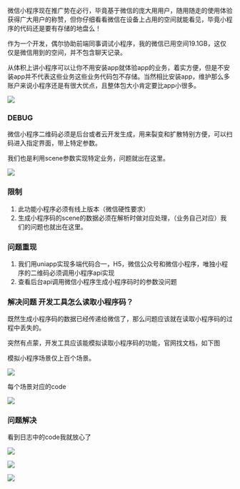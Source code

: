 微信小程序现在推广势在必行，毕竟基于微信的庞大用用户，随用随走的使用体验获得广大用户的称赞，但你仔细看看微信在设备上占用的空间就能看见，毕竟小程序的代码还是要有存储的地盘么！

作为一个开发，偶尔协助前端同事调试小程序，我的微信已用空间19.1GB，这仅仅是微信用到的空间，并不包含聊天记录。

从体积上讲小程序可以让你不用安装app就体验app的业务，着实方便，但是不安装app并不代表这些业务这些业务代码包不存储。当然相比安装app，维护那么多账户来说小程序还是有很大优点，且整体包大小肯定要比app小很多。

![](https://gitee.com/stivepeim/img4mk/raw/master/20210302190956.png)

### DEBUG

微信小程序二维码必须是后台或者云开发生成，用来裂变和扩散特别方便，可以扫码进入指定界面，带上特定参数。

我们也是利用scene参数实现特定业务，问题就出在这里。

![](https://gitee.com/stivepeim/img4mk/raw/master/20210302191817.png)

### 限制

1. 此功能小程序必须有线上版本（微信硬性要求）
2. 生成小程序码的scene的数据必须在解析时做对应处理，（业务自己对应）我们的问题也就出在这里。

### 问题重现

1. 我们用uniapp实现多端代码合一，H5，微信公众号和微信小程序，唯独小程序的二维码必须调用小程序api实现
2. 查看后台api调用微信小程序生成小程序码时的参数没问题

### 解决问题 开发工具怎么读取小程序码？

既然生成小程序码的数据已经传递给微信了，那么问题应该就在读取小程序码的过程中丢失的。

突然有点蒙，开发工具应该能模拟读取小程序码的功能，官网找文档，如下图

模拟小程序场景仅上百个场景。

![](https://gitee.com/stivepeim/img4mk/raw/master/20210302193233.png)

每个场景对应的code

![](https://gitee.com/stivepeim/img4mk/raw/master/20210302192951.png)

### 问题解决

看到日志中的code我就放心了

![](https://gitee.com/stivepeim/img4mk/raw/master/20210302193544.png)

![](https://gitee.com/stivepeim/img4mk/raw/master/20210208210917.jpg)

![](https://gitee.com/stivepeim/img4mk/raw/master/20201226230441.gif)